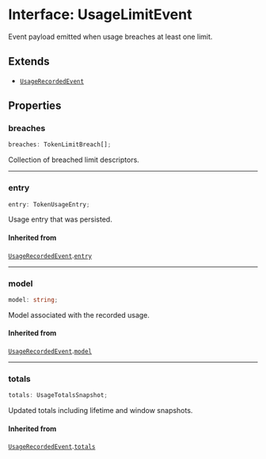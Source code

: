 # Interface: UsageLimitEvent

Event payload emitted when usage breaches at least one limit.

## Extends

- [`UsageRecordedEvent`](Interface.UsageRecordedEvent.md)

## Properties

### breaches

```ts
breaches: TokenLimitBreach[];
```

Collection of breached limit descriptors.

***

### entry

```ts
entry: TokenUsageEntry;
```

Usage entry that was persisted.

#### Inherited from

[`UsageRecordedEvent`](Interface.UsageRecordedEvent.md).[`entry`](Interface.UsageRecordedEvent.md#entry)

***

### model

```ts
model: string;
```

Model associated with the recorded usage.

#### Inherited from

[`UsageRecordedEvent`](Interface.UsageRecordedEvent.md).[`model`](Interface.UsageRecordedEvent.md#model)

***

### totals

```ts
totals: UsageTotalsSnapshot;
```

Updated totals including lifetime and window snapshots.

#### Inherited from

[`UsageRecordedEvent`](Interface.UsageRecordedEvent.md).[`totals`](Interface.UsageRecordedEvent.md#totals)
